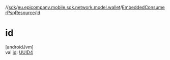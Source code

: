 //[sdk](../../../index.md)/[eu.epicompany.mobile.sdk.network.model.wallet](../index.md)/[EmbeddedConsumerPspResource](index.md)/[id](id.md)

# id

[androidJvm]\
val [id](id.md): [UUID4](../../eu.epicompany.mobile.android.datatypes/index.md#229649042%2FClasslikes%2F462465411)

